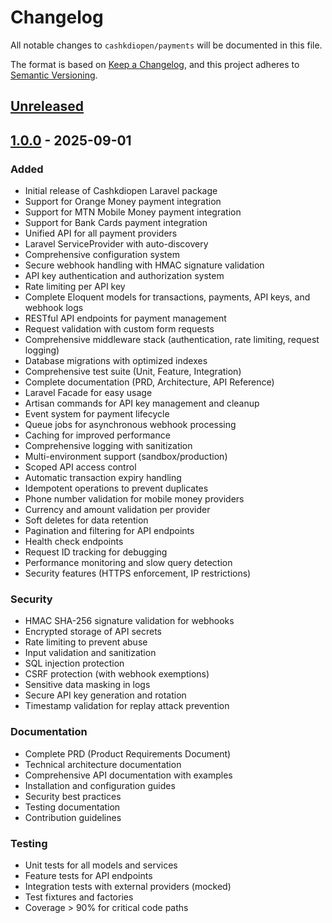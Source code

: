 # Changelog

All notable changes to `cashkdiopen/payments` will be documented in this file.

The format is based on [Keep a Changelog](https://keepachangelog.com/en/1.0.0/),
and this project adheres to [Semantic Versioning](https://semver.org/spec/v2.0.0.html).

## [Unreleased]

## [1.0.0] - 2025-09-01

### Added
- Initial release of Cashkdiopen Laravel package
- Support for Orange Money payment integration
- Support for MTN Mobile Money payment integration  
- Support for Bank Cards payment integration
- Unified API for all payment providers
- Laravel ServiceProvider with auto-discovery
- Comprehensive configuration system
- Secure webhook handling with HMAC signature validation
- API key authentication and authorization system
- Rate limiting per API key
- Complete Eloquent models for transactions, payments, API keys, and webhook logs
- RESTful API endpoints for payment management
- Request validation with custom form requests
- Comprehensive middleware stack (authentication, rate limiting, request logging)
- Database migrations with optimized indexes
- Comprehensive test suite (Unit, Feature, Integration)
- Complete documentation (PRD, Architecture, API Reference)
- Laravel Facade for easy usage
- Artisan commands for API key management and cleanup
- Event system for payment lifecycle
- Queue jobs for asynchronous webhook processing
- Caching for improved performance
- Comprehensive logging with sanitization
- Multi-environment support (sandbox/production)
- Scoped API access control
- Automatic transaction expiry handling
- Idempotent operations to prevent duplicates
- Phone number validation for mobile money providers
- Currency and amount validation per provider
- Soft deletes for data retention
- Pagination and filtering for API endpoints
- Health check endpoints
- Request ID tracking for debugging
- Performance monitoring and slow query detection
- Security features (HTTPS enforcement, IP restrictions)

### Security
- HMAC SHA-256 signature validation for webhooks
- Encrypted storage of API secrets
- Rate limiting to prevent abuse
- Input validation and sanitization
- SQL injection protection
- CSRF protection (with webhook exemptions)
- Sensitive data masking in logs
- Secure API key generation and rotation
- Timestamp validation for replay attack prevention

### Documentation
- Complete PRD (Product Requirements Document)
- Technical architecture documentation
- Comprehensive API documentation with examples
- Installation and configuration guides
- Security best practices
- Testing documentation
- Contribution guidelines

### Testing
- Unit tests for all models and services
- Feature tests for API endpoints
- Integration tests with external providers (mocked)
- Test fixtures and factories
- Coverage > 90% for critical code paths

[Unreleased]: https://github.com/cashkdiopen/payments/compare/v1.0.0...HEAD
[1.0.0]: https://github.com/cashkdiopen/payments/releases/tag/v1.0.0